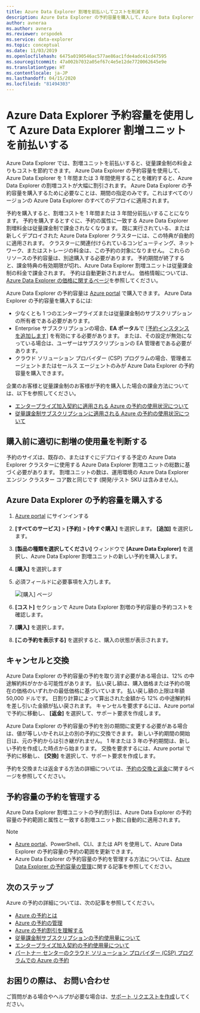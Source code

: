 ```yaml
---
title: Azure Data Explorer 割増を前払いしてコストを削減する
description: Azure Data Explorer の予約容量を購入して、Azure Data Explorer のコストを節約する方法について説明します。
author: avneraa
ms.author: avnera
ms.reviewer: orspodek
ms.service: data-explorer
ms.topic: conceptual
ms.date: 11/03/2019
ms.openlocfilehash: 6475a0190546ac577ae86ac1fde4adc41cd47595
ms.sourcegitcommit: 47a002b7032a05ef67c4e5e12de7720062645e9e
ms.translationtype: HT
ms.contentlocale: ja-JP
ms.lasthandoff: 04/15/2020
ms.locfileid: "81494303"
---
```

# <a name="prepay-for-azure-data-explorer-markup-units-with-azure-data-explorer-reserved-capacity"></a>Azure Data Explorer 予約容量を使用して Azure Data Explorer 割増ユニットを前払いする

Azure Data Explorer では、割増ユニットを前払いすると、従量課金制の料金よりもコストを節約できます。 Azure Data Explorer の予約容量を使用して、Azure Data Explorer を 1 年間または 3 年間使用することを確約すると、Azure Data Explorer の割増コストが大幅に割引されます。 Azure Data Explorer の予約容量を購入するために必要なことは、期間の指定のみです。これはすべてのリージョンの Azure Data Explorer のすべてのデプロイに適用されます。

予約を購入すると、割増コストを 1 年間または 3 年間分前払いすることになります。 予約を購入するとすぐに、予約の属性に一致する Azure Data Explorer 割増料金は従量課金制で課金されなくなります。 既に実行されている、または新しくデプロイされた Azure Data Explorer クラスターには、この特典が自動的に適用されます。 クラスターに関連付けられているコンピューティング、ネットワーク、またはストレージの料金は、この予約の対象になりません。 これらのリソースの予約容量は、別途購入する必要があります。 予約期間が終了すると、課金特典の有効期限が切れ、Azure Data Explorer 割増ユニットは従量課金制の料金で課金されます。 予約は自動更新されません。 価格情報については、[Azure Data Explorer の価格に関するページ](https://azure.microsoft.com/pricing/details/data-explorer/)を参照してください。

Azure Data Explorer の予約容量は [Azure portal](https://portal.azure.com) で購入できます。 Azure Data Explorer の予約容量を購入するには:

* 少なくとも 1 つのエンタープライズまたは従量課金制のサブスクリプションの所有者である必要があります。
* Enterprise サブスクリプションの場合、**EA ポータル**で [[予約インスタンスを追加します]](https://ea.azure.com) を有効にする必要があります。 または、その設定が無効になっている場合は、ユーザーはサブスクリプションの EA 管理者である必要があります。
* クラウド ソリューション プロバイダー (CSP) プログラムの場合、管理者エージェントまたはセールス エージェントのみが Azure Data Explorer の予約容量を購入できます。

企業のお客様と従量課金制のお客様が予約を購入した場合の課金方法については、以下を参照してください。
* [エンタープライズ加入契約に適用される Azure の予約の使用状況について](/azure/cost-management-billing/reservations/understand-reserved-instance-usage-ea) 
* [従量課金制サブスクリプションに適用される Azure の予約の使用状況について](/azure/cost-management-billing/reservations/understand-reserved-instance-usage)

## <a name="determine-the-right-markup-usage-before-purchase"></a>購入前に適切に割増の使用量を判断する

予約のサイズは、既存の、またはすぐにデプロイする予定の Azure Data Explorer クラスターに使用する Azure Data Explorer 割増ユニットの総数に基づく必要があります。 割増ユニットの数は、運用環境の Azure Data Explorer エンジン クラスター コア数と同じです (開発/テスト SKU は含みません)。 

## <a name="buy-azure-data-explorer-reserved-capacity"></a>Azure Data Explorer の予約容量を購入する

1. [Azure portal](https://portal.azure.com) にサインインする
1. **[すべてのサービス]**  >  **[予約]**  >  **[今すぐ購入]** を選択します。 **[追加]** を選択します。
1. **[製品の種類を選択してください]** ウィンドウで **[Azure Data Explorer]** を選択し、Azure Data Explorer 割増ユニットの新しい予約を購入します。 
1. **[購入]** を選択します
1. 必須フィールドに必要事項を入力します。 

    ![[購入] ページ](media/pricing-reserved-capacity/purchase-page.png)

1. **[コスト]** セクションで Azure Data Explorer 割増の予約容量の予約コストを確認します。
1. **[購入]** を選択します。
1. **[この予約を表示する]** を選択すると、購入の状態が表示されます。

## <a name="cancellations-and-exchanges"></a>キャンセルと交換

Azure Data Explorer の予約容量の予約を取り消す必要がある場合は、12% の中途解約料がかかる可能性があります。 払い戻し額は、購入価格または予約の現在の価格のいずれかの最低価格に基づいています。 払い戻し額の上限は年額 50,000 ドルです。 日割り計算によって算出された金額から 12% の中途解約料を差し引いた金額が払い戻されます。 キャンセルを要求するには、Azure portal で予約に移動し、 **[返金]** を選択して、サポート要求を作成します。

Azure Data Explorer の予約容量の予約を別の期間に変更する必要がある場合は、値が等しいかそれ以上の別の予約に交換できます。 新しい予約期間の開始日は、元の予約からは引き継がれません。 1 年または 3 年の予約期間は、新しい予約を作成した時点から始まります。 交換を要求するには、Azure portal で予約に移動し、 **[交換]** を選択して、サポート要求を作成します。

予約を交換または返金する方法の詳細については、[予約の交換と返金](/azure/cost-management-billing/reservations/exchange-and-refund-azure-reservations)に関するページを参照してください。

## <a name="manage-your-reserved-capacity-reservation"></a>予約容量の予約を管理する

Azure Data Explorer 割増ユニットの予約割引は、Azure Data Explorer の予約容量の予約範囲と属性と一致する割増ユニット数に自動的に適用されます。 


> [!NOTE]
> * [Azure portal](https://portal.azure.com)、PowerShell、CLI、または API を使用して、Azure Data Explorer の予約容量の予約の範囲を更新できます。
> * Azure Data Explorer の予約容量の予約を管理する方法については、[Azure Data Explorer の予約容量の管理](/azure/cost-management-billing/reservations/understand-azure-data-explorer-reservation-charges)に関する記事を参照してください。

## <a name="next-steps"></a>次のステップ

Azure の予約の詳細については、次の記事を参照してください。

* [Azure の予約とは](/azure/cost-management-billing/reservations/save-compute-costs-reservations)
* [Azure の予約の管理](/azure/cost-management-billing/reservations/manage-reserved-vm-instance)
* [Azure の予約割引を理解する](/azure/cost-management-billing/reservations/understand-reservation-charges)
* [従量課金制サブスクリプションの予約使用量について](/azure/cost-management-billing/reservations/understand-reserved-instance-usage)
* [エンタープライズ加入契約の予約使用量について](/azure/cost-management-billing/reservations/understand-reserved-instance-usage-ea)
* [パートナー センターのクラウド ソリューション プロバイダー (CSP) プログラムでの Azure の予約](https://docs.microsoft.com/partner-center/azure-reservations)

## <a name="need-help-contact-us"></a>お困りの際は、 お問い合わせ

ご質問がある場合やヘルプが必要な場合は、[サポート リクエストを作成](https://portal.azure.com/#blade/Microsoft_Azure_Support/HelpAndSupportBlade/newsupportrequest)してください。
